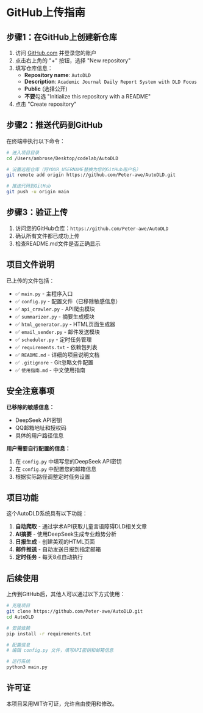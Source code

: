 # GitHub上传指南

## 步骤1：在GitHub上创建新仓库

1. 访问 [GitHub.com](https://github.com) 并登录您的账户
2. 点击右上角的 "+" 按钮，选择 "New repository"
3. 填写仓库信息：
   - **Repository name**: `AutoDLD`
   - **Description**: `Academic Journal Daily Report System with DLD Focus`
   - **Public** (选择公开)
   - **不要**勾选 "Initialize this repository with a README"
4. 点击 "Create repository"

## 步骤2：推送代码到GitHub

在终端中执行以下命令：

```bash
# 进入项目目录
cd /Users/ambrose/Desktop/codelab/AutoDLD

# 设置远程仓库（将YOUR_USERNAME替换为您的GitHub用户名）
git remote add origin https://github.com/Peter-awe/AutoDLD.git

# 推送代码到GitHub
git push -u origin main
```

## 步骤3：验证上传

1. 访问您的GitHub仓库：`https://github.com/Peter-awe/AutoDLD`
2. 确认所有文件都已成功上传
3. 检查README.md文件是否正确显示

## 项目文件说明

已上传的文件包括：

- ✅ `main.py` - 主程序入口
- ✅ `config.py` - 配置文件（已移除敏感信息）
- ✅ `api_crawler.py` - API爬虫模块
- ✅ `summarizer.py` - 摘要生成模块
- ✅ `html_generator.py` - HTML页面生成器
- ✅ `email_sender.py` - 邮件发送模块
- ✅ `scheduler.py` - 定时任务管理
- ✅ `requirements.txt` - 依赖包列表
- ✅ `README.md` - 详细的项目说明文档
- ✅ `.gitignore` - Git忽略文件配置
- ✅ `使用指南.md` - 中文使用指南

## 安全注意事项

**已移除的敏感信息：**
- DeepSeek API密钥
- QQ邮箱地址和授权码
- 具体的用户路径信息

**用户需要自行配置的信息：**
1. 在 `config.py` 中填写您的DeepSeek API密钥
2. 在 `config.py` 中配置您的邮箱信息
3. 根据实际路径调整定时任务设置

## 项目功能

这个AutoDLD系统具有以下功能：

1. **自动爬取** - 通过学术API获取儿童言语障碍DLD相关文章
2. **AI摘要** - 使用DeepSeek生成专业趋势分析
3. **日报生成** - 创建美观的HTML页面
4. **邮件推送** - 自动发送日报到指定邮箱
5. **定时任务** - 每天8点自动执行

## 后续使用

上传到GitHub后，其他人可以通过以下方式使用：

```bash
# 克隆项目
git clone https://github.com/Peter-awe/AutoDLD.git
cd AutoDLD

# 安装依赖
pip install -r requirements.txt

# 配置信息
# 编辑 config.py 文件，填写API密钥和邮箱信息

# 运行系统
python3 main.py
```

## 许可证

本项目采用MIT许可证，允许自由使用和修改。
